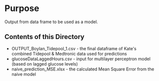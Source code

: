 # Purpose

Output from data frame to be used as a model.

## Contents of this Directory 

* OUTPUT_Boylan_Tidepool_1.csv - the final dataframe of Kate's combined Tidepool & Medtronic data used for predictions
* glucoseDataLaggedHours.csv - input for multilayer perceptron model (based on lagged glucose levels)
* naive_prediction_MSE.xlsx - the calculated Mean Square Error from the naive model
